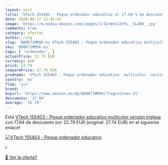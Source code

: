 ```yaml
---
layout: post
title: 'VTech 155403 - Peque ordenador educativo al 17.84 % de descuento'
date: 2020-06-17 13:45:41
image: 'https://m.media-amazon.com/images/I/51+WsG12VYL._SL400_.jpg'
comments: true
category: ofertas
author: ring
slug: 'B00K71MMXK-es VTech 155403 - Peque ordenador educativo multicolor...'
sku: 'B00K71MMXK-es'
tags: [ 'ordenador', ]
actualPrice: 22.79 EUR
currency: EUR
price: 22.79
comparePrice: 27.74 EUR
prodname: 'VTech 155403 - Peque ordenador educativo  multicolor  versión inglesa'
country: 'es'
flag: '🇪🇸'
brand: ''
buyurl: 'https://www.amazon.es/dp/B00K71MMXK/?tag=tolees-21'
descuento: '17.84'
average: '22.79'
---
```


Está [VTech 155403 - Peque ordenador educativo  multicolor  versión inglesa](https://www.amazon.es/dp/B00K71MMXK/?tag=tolees-21) con 17.84 de descuento por 22.79 EUR (original: 27.74 EUR) en el siguiente enlace!

[![VTech 155403 - Peque ordenador educativo](https://m.media-amazon.com/images/I/51+WsG12VYL._SL400_.jpg)](https://www.amazon.es/dp/B00K71MMXK/?tag=tolees-21)

ℹ️:


[🛒 Ver la oferta!!](https://www.amazon.es/dp/B00K71MMXK/?tag=tolees-21)
